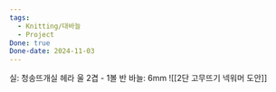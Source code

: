 ```yaml
---
tags:
  - Knitting/대바늘
  - Project
Done: true
Done-date: 2024-11-03
---
```

실: 청송뜨개실 헤라 울 2겹 - 1볼 반
바늘: 6mm
![[2단 고무뜨기 넥워머 도안]]